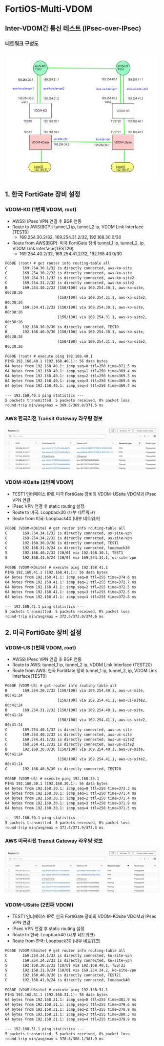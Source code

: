 # FortiOS-Multi-VDOM
## Inter-VDOM간 통신 테스트 (IPsec-over-IPsec)
### 네트워크 구성도
![Diagram](./fortios/fortigate-multi-vdom.png "Diagram")

## 1. 한국 FortiGate 장비 설정
### VDOM-KO (1번째 VDOM, root)
- AWS와 IPsec VPN 연결 후 BGP 연동
- Route to AWS(BGP): tunnel_1 ip, tunnel_2 ip, VDOM Link Interface (TEST0)
  - 169.254.30.2/32, 169.254.31.2/32, 192.168.30.0/30
- Route from AWS(BGP): 미국 FortiGate 장비 tunnel_1 ip, tunnel_2, ip, VDOM Link Interface(TEST20)
  - 169.254.40.2/32, 169.254.41.2/32, 192.168.40.0/30
```
FG60E (root) # get router info routing-table all
C       169.254.30.1/32 is directly connected, aws-ko-site
C       169.254.30.2/32 is directly connected, aws-ko-site
C       169.254.31.1/32 is directly connected, aws-ko-site2
C       169.254.31.2/32 is directly connected, aws-ko-site2
B       169.254.40.2/32 [150/100] via 169.254.30.1, aws-ko-site, 00:38:26
                        [150/100] via 169.254.31.1, aws-ko-site2, 00:38:26
B       169.254.41.2/32 [150/100] via 169.254.30.1, aws-ko-site, 00:38:26
                        [150/100] via 169.254.31.1, aws-ko-site2, 00:38:26
C       192.168.30.0/30 is directly connected, TEST0
B       192.168.40.0/30 [150/100] via 169.254.30.1, aws-ko-site, 00:38:26
                        [150/100] via 169.254.31.1, aws-ko-site2, 00:38:26
                        
FG60E (root) # execute ping 192.168.40.1
PING 192.168.40.1 (192.168.40.1): 56 data bytes
64 bytes from 192.168.40.1: icmp_seq=0 ttl=250 time=371.5 ms
64 bytes from 192.168.40.1: icmp_seq=1 ttl=250 time=369.4 ms
64 bytes from 192.168.40.1: icmp_seq=2 ttl=250 time=369.3 ms
64 bytes from 192.168.40.1: icmp_seq=3 ttl=250 time=369.6 ms
64 bytes from 192.168.40.1: icmp_seq=4 ttl=250 time=369.4 ms

--- 192.168.40.1 ping statistics ---
5 packets transmitted, 5 packets received, 0% packet loss
round-trip min/avg/max = 369.3/369.8/371.5 ms
```
### AWS 한국리전 Transit Gateway 라우팅 정보
![Routes](./fortios/aws-ko-tgw-routes.png "AWS-KO TGW Routing")


### VDOM-KOsite (2번째 VDOM)
- TEST1 인터페이스 IP로 미국 FortiGate 장비의 VDOM-USsite VDOM과 IPsec VPN 연결
- IPsec VPN 연결 후 static routing 설정
- Route to 미국: Loopback30 (내부 네트워크)
- Route from 미국: Loopback40 (내부 네트워크)
```
FG60E (VDOM-KOsite) # get router info routing-table all
C       169.254.34.1/32 is directly connected, us-site-vpn
C       169.254.34.2/32 is directly connected, us-site-vpn
C       192.168.30.0/30 is directly connected, TEST1
C       192.168.31.0/24 is directly connected, loopback30
S       192.168.40.2/32 [10/0] via 192.168.30.1, TEST1
S       192.168.41.0/24 [10/0] via 169.254.34.1, us-site-vpn

FG60E (VDOM-KOsite) # execute ping 192.168.41.1
PING 192.168.41.1 (192.168.41.1): 56 data bytes
64 bytes from 192.168.41.1: icmp_seq=0 ttl=255 time=374.6 ms
64 bytes from 192.168.41.1: icmp_seq=1 ttl=255 time=372.7 ms
64 bytes from 192.168.41.1: icmp_seq=2 ttl=255 time=372.5 ms
64 bytes from 192.168.41.1: icmp_seq=3 ttl=255 time=372.5 ms
64 bytes from 192.168.41.1: icmp_seq=4 ttl=255 time=372.8 ms

--- 192.168.41.1 ping statistics ---
5 packets transmitted, 5 packets received, 0% packet loss
round-trip min/avg/max = 372.5/373.0/374.6 ms
```

## 2. 미국 FortiGate 장비 설정
### VDOM-US (1번째 VDOM, root)
- AWS와 IPsec VPN 연결 후 BGP 연동
- Route to AWS: tunnel_1 ip, tunnel_2 ip, VDOM Link Interface (TEST20)
- Route from AWS: 한국 FortiGate 장비 tunnel_1 ip, tunnel_2, ip, VDOM Link Interface(TEST0)
```
FG60E (VDOM-US) # get router info routing-table all
B       169.254.30.2/32 [150/100] via 169.254.40.1, aws-us-site, 00:41:24
                        [150/100] via 169.254.41.1, aws-us-site2, 00:41:24
B       169.254.31.2/32 [150/100] via 169.254.40.1, aws-us-site, 00:41:24
                        [150/100] via 169.254.41.1, aws-us-site2, 00:41:24
C       169.254.40.1/32 is directly connected, aws-us-site
C       169.254.40.2/32 is directly connected, aws-us-site
C       169.254.41.1/32 is directly connected, aws-us-site2
C       169.254.41.2/32 is directly connected, aws-us-site2
B       192.168.30.0/30 [150/100] via 169.254.40.1, aws-us-site, 00:41:24
                        [150/100] via 169.254.41.1, aws-us-site2, 00:41:24
C       192.168.40.0/30 is directly connected, TEST20

FG60E (VDOM-US) # execute ping 192.168.30.1
PING 192.168.30.1 (192.168.30.1): 56 data bytes
64 bytes from 192.168.30.1: icmp_seq=0 ttl=250 time=373.3 ms
64 bytes from 192.168.30.1: icmp_seq=1 ttl=250 time=371.4 ms
64 bytes from 192.168.30.1: icmp_seq=2 ttl=250 time=371.4 ms
64 bytes from 192.168.30.1: icmp_seq=3 ttl=250 time=371.9 ms
64 bytes from 192.168.30.1: icmp_seq=4 ttl=250 time=371.5 ms

--- 192.168.30.1 ping statistics ---
5 packets transmitted, 5 packets received, 0% packet loss
round-trip min/avg/max = 371.4/371.9/373.3 ms
```
### AWS 미국리전 Transit Gateway 라우팅 정보
![Routes](./fortios/aws-us-tgw-routes.png "AWS-US TGW Routing")

### VDOM-USsite (2번째 VDOM)
- TEST1 인터페이스 IP로 한국 FortiGate 장비의 VDOM-KOsite VDOM과 IPsec VPN 연결
- IPsec VPN 연결 후 static routing 설정
- Route to 한국: Loopback40 (내부 네트워크)
- Route from 한국: Loopback30 (내부 네트워크)
```
FG60E (VDOM-USsite) # get router info routing-table all
C       169.254.34.1/32 is directly connected, ko-site-vpn
C       169.254.34.2/32 is directly connected, ko-site-vpn
S       192.168.30.2/32 [10/0] via 192.168.40.1, TEST21
S       192.168.31.0/24 [10/0] via 169.254.34.2, ko-site-vpn
C       192.168.40.0/30 is directly connected, TEST21
C       192.168.41.0/24 is directly connected, loopback40

FG60E (VDOM-USsite) # execute ping 192.168.31.1
PING 192.168.31.1 (192.168.31.1): 56 data bytes
64 bytes from 192.168.31.1: icmp_seq=0 ttl=255 time=381.9 ms
64 bytes from 192.168.31.1: icmp_seq=1 ttl=255 time=379.6 ms
64 bytes from 192.168.31.1: icmp_seq=2 ttl=255 time=378.8 ms
64 bytes from 192.168.31.1: icmp_seq=3 ttl=255 time=380.3 ms
64 bytes from 192.168.31.1: icmp_seq=4 ttl=255 time=379.9 ms

--- 192.168.31.1 ping statistics ---
5 packets transmitted, 5 packets received, 0% packet loss
round-trip min/avg/max = 378.8/380.1/381.9 ms
```


